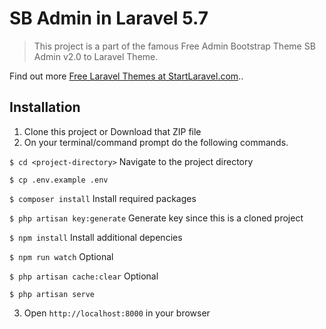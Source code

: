 # SB Admin in Laravel 5.7

> This project is a part of the famous Free Admin Bootstrap Theme SB Admin v2.0 to Laravel Theme.

Find out more [Free Laravel Themes at StartLaravel.com](http://www.startlaravel.com/)..

## Installation

1. Clone this project or Download that ZIP file
2. On your terminal/command prompt do the following commands.

`$ cd <project-directory>` Navigate to the project directory

`$ cp .env.example .env`

`$ composer install`  Install required packages

`$ php artisan key:generate`  Generate key since this is a cloned project

`$ npm install` Install additional depencies

`$ npm run watch` Optional

`$ php artisan cache:clear` Optional

`$ php artisan serve`

3. Open `http://localhost:8000` in your browser
